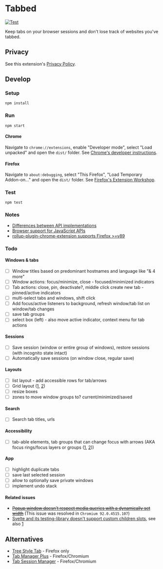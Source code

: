 # Tabbed

[![Test](https://github.com/brettinternet/tabbed/actions/workflows/test.yml/badge.svg)](https://github.com/brettinternet/tabbed/actions/workflows/test.yml)

Keep tabs on your browser sessions and don't lose track of websites you've tabbed.

## Privacy

See this extension's [Privacy Policy](./PRIVACYPOLICY.md).

## Develop

### Setup

```
npm install
```

### Run

```
npm start
```

#### Chrome

Navigate to `chrome://extensions`, enable "Developer mode", select "Load unpacked" and open the `dist/` folder. See [Chrome's developer instructions](https://developer.chrome.com/docs/extensions/mv3/getstarted/).

#### Firefox

Navigate to `about:debugging`, select "This Firefox", "Load Temporary Addon-on..." and open the `dist/` folder. See [Firefox's Extension Workshop](https://extensionworkshop.com/documentation/develop/temporary-installation-in-firefox/).

### Test

```
npm test
```

### Notes

- [Differences between API implementations](https://developer.mozilla.org/en-US/docs/Mozilla/Add-ons/WebExtensions/Differences_between_API_implementations)
- [Browser support for JavaScript APIs](https://developer.mozilla.org/en-US/docs/Mozilla/Add-ons/WebExtensions/Browser_support_for_JavaScript_APIs)
- [rollup-plugin-chrome-extension supports Firefox >=v89](https://github.com/extend-chrome/rollup-plugin-chrome-extension#%EF%B8%8F-what-about-firefox-support)

### Todo

#### Windows & tabs

- [ ] Window titles based on predominant hostnames and language like "& 4 more"
- [ ] Window actions: focus/minimize, close - focused/minimized indicators
- [ ] Tab actions: close, pin, deactivate?, middle click create new tab - pinned/active indicators
- [ ] multi-select tabs and windows, shift click
- [ ] Add focus/active listeners to background, refresh window/tab list on window/tab changes
- [ ] save tab groups
- [ ] select box (left) - also move active indicator, context menu for tab actions

#### Sessions

- [ ] Save session (window or entire group of windows), restore sessions (with incognito state intact)
- [ ] Automatically save sessions (on window close, regular save)

#### Layouts

- [ ] list layout - add accessible rows for tab/arrows
- [ ] Grid layout ([1](https://github.com/isaacHagoel/svelte-dnd-action), [2](https://github.com/vaheqelyan/svelte-grid))
- [ ] resize boxes
- [ ] zones to move window groups to? current/minimized/saved

#### Search

- [ ] Search tab titles, urls

#### Accessibility

- [ ] tab-able elements, tab groups that can change focus with arrows (AKA focus rings/focus layers or groups ([1](https://github.com/discord/focus-rings), [2](https://github.com/davidtheclark/focus-group)))

#### App

- [ ] highlight duplicate tabs
- [ ] save last selected session
- [ ] allow to optionally save private windows
- [ ] implement undo stack

#### Related issues

- ~~[Popup window doesn't respect media queries with a dynamically set width](https://bugs.chromium.org/p/chromium/issues/detail?id=1230120)~~ (This issue was resolved in `Chromium 92.0.4515.107`)
- [Svelte and its testing-library doesn't support custom children slots](https://github.com/sveltejs/svelte/pull/4296), see also [1](https://github.com/testing-library/svelte-testing-library/issues/48)

## Alternatives

- [Tree Style Tab](https://github.com/piroor/treestyletab) - Firefox only
- [Tab Manager Plus](https://github.com/stefanXO/Tab-Manager-Plus) - Firefox/Chromium
- [Tab Session Manager](https://github.com/sienori/Tab-Session-Manager) - Firefox/Chromium
